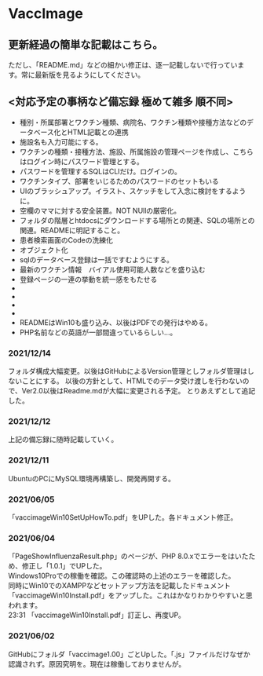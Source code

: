 # VaccImage
## 更新経過の簡単な記載はこちら。
ただし、「README.md」などの細かい修正は、逐一記載しないで行っています。常に最新版を見るようにしてください。

## <対応予定の事柄など備忘録 極めて雑多 順不同>
- 種別・所属部署とワクチン種類、病院名、ワクチン種類や接種方法などのデータベース化とHTML記載との連携
- 施設名も入力可能にする。
- ワクチンの種類・接種方法、施設、所属施設の管理ページを作成し、こちらはログイン時にパスワード管理とする。
- パスワードを管理するSQLはCLIだけ。ログインの。
- ワクチンタイプ、部署をいじるためのパスワードのセットもいる
- UIのブラッシュアップ。イラスト、スケッチをして入念に検討をするように。
- 空欄のママに対する安全装置。NOT NUllの厳密化。
- フォルダの階層とhtdocsにダウンロードする場所との関連、SQLの場所との関連。READMEに明記すること。
- 患者検索画面のCodeの洗練化
- オブジェクト化
- sqlのデータベース登録は一括ですむようにする。
- 最新のワクチン情報　バイアル使用可能人数などを盛り込む
- 登録ページの一連の挙動を統一感をもたせる
- 
- 
- 
- 
- READMEはWin10も盛り込み、以後はPDFでの発行はやめる。
- PHP名前などの英語が一部間違っているらしい…。


### 2021/12/14
フォルダ構成大幅変更。以後はGitHubによるVersion管理としフォルダ管理はしないことにする。
以後の方針として、HTMLでのデータ受け渡しを行わないので、Ver2.0以後はReadme.mdが大幅に変更される予定。
とりあえずとして追記した。

### 2021/12/12
上記の備忘録に随時記載していく。

### 2021/12/11
UbuntuのPCにMySQL環境再構築し、開発再開する。

### 2021/06/05
「vaccimageWin10SetUpHowTo.pdf」をUPした。各ドキュメント修正。

### 2021/06/04
「PageShowInfluenzaResult.php」のページが、PHP 8.0.xでエラーをはいたため、修正し「1.0.1」でUPした。  
Windows10Proでの稼働を確認。この確認時の上述のエラーを確認した。  
同時にWin10でのXAMPPなどセットアップ方法を記載したドキュメント「vaccimageWin10Install.pdf」をアップした。これはかなりわかりやすいと思われます。  
23:31 「vaccimageWin10Install.pdf」訂正し、再度UP。

### 2021/06/02
GitHubにフォルダ「vaccimage1.00」ごとUpした。「.js」ファイルだけなぜか認識されず。原因究明を。現在は稼働しておりませんが。
